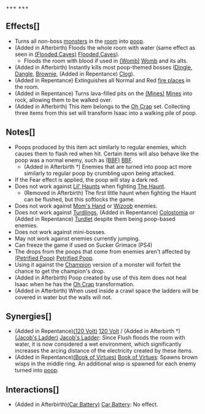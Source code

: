 +++
+++

Effects[]
---------


* Turns all non-boss [monsters](/wiki/Monsters "Monsters") in the [room](/wiki/Room "Room") into [poop](/wiki/Poop "Poop").
* (Added in Afterbirth) Floods the whole room with water (same effect as seen in [(Flooded Caves)](/wiki/Flooded_Caves "Flooded Caves") [Flooded Caves](/wiki/Flooded_Caves "Flooded Caves")).
	+ Floods the room with blood if used in [(Womb)](/wiki/Womb "Womb") [Womb](/wiki/Womb "Womb") and its alts.
* (Added in Afterbirth) Instantly kills most poop-themed bosses ([Dingle](/wiki/Dingle "Dingle"), [Dangle](/wiki/Dangle "Dangle"), [Brownie](/wiki/Brownie "Brownie"), (Added in Repentance) [Clog](/wiki/Clog "Clog")).
* (Added in Repentance) Extinguishes all Normal and Red [fire places](/wiki/Fire_Places "Fire Places") in the room.
* (Added in Repentance) Turns lava-filled pits on the [(Mines)](/wiki/Mines "Mines") [Mines](/wiki/Mines "Mines") into rock, allowing them to be walked over.
* (Added in Afterbirth) This item belongs to the [Oh Crap](/wiki/Oh_Crap "Oh Crap") set. Collecting three items from this set will transform Isaac into a walking pile of poop.


Notes[]
-------


* Poops produced by this item act similarly to regular enemies, which causes them to flash red when hit. Certain items will also behave like the poop was a normal enemy, such as [(BBF)](/wiki/BBF "BBF") [BBF](/wiki/BBF "BBF").
	+ (Added in Afterbirth †) Enemies that are turned into poop act more similarly to regular poop by crumbling upon being attacked.
* If the Fear effect is applied, the poop will stay a dark red.
* Does not work against [Lil' Haunts](/wiki/Lil%27_Haunt "Lil' Haunt") when fighting [The Haunt](/wiki/The_Haunt "The Haunt").
	+ (Removed in Afterbirth) The first little haunt when fighting the Haunt can be flushed, but this softlocks the game.
* Does not work against [Mom's Hand](/wiki/Mom%27s_Hand "Mom's Hand") or [Wizoob](/wiki/Wizoob "Wizoob") enemies.
* Does not work against [Turdlings](/wiki/Turdlings "Turdlings"), (Added in Repentance) [Colostomia](/wiki/Colostomia "Colostomia") or (Added in Repentance) [Turdlet](/wiki/Turdlet "Turdlet") despite them being poop-based enemies.
* Does not work against mini-bosses.
* May not work against enemies currently jumping.
* Can freeze the game if used on Sucker Grimace (PS4)
* The drops from the poops that come from enemies aren't affected by [(Petrified Poop)](/wiki/Petrified_Poop "Petrified Poop") [Petrified Poop](/wiki/Petrified_Poop "Petrified Poop").
* Using it against the [Champion](/wiki/Champion "Champion") version of a monster will forfeit the chance to get the champion's drop.
* (Added in Afterbirth) Poop created by use of this item does not heal Isaac when he has the [Oh Crap](/wiki/Oh_Crap "Oh Crap") transformation.
* (Added in Afterbirth) When used inside a crawl space the ladders will be covered in water but the walls will not.


Synergies[]
-----------


* (Added in Repentance)[(120 Volt)](/wiki/120_Volt "120 Volt") [120 Volt](/wiki/120_Volt "120 Volt") / (Added in Afterbirth †)[(Jacob's Ladder)](/wiki/Jacob%27s_Ladder "Jacob's Ladder") [Jacob's Ladder](/wiki/Jacob%27s_Ladder "Jacob's Ladder"): Since Flush floods the room with water, it is now considered a wet environment, which significantly increases the arcing distance of the electricity created by these items.
* (Added in Repentance)[(Book of Virtues)](/wiki/Book_of_Virtues "Book of Virtues") [Book of Virtues](/wiki/Book_of_Virtues "Book of Virtues"): Spawns brown wisps in the middle ring. An additional wisp is spawned for each enemy turned into [poop](/wiki/Poops "Poops").


Interactions[]
--------------


* (Added in Afterbirth)[(Car Battery)](/wiki/Car_Battery "Car Battery") [Car Battery](/wiki/Car_Battery "Car Battery"): No effect.


